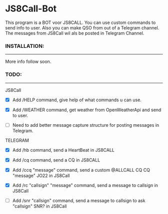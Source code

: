 # JS8Call-Bot
This program is a BOT voor JS8CALL. You can use custom commands to send info to user. Also you can make QSO from out of a Telegram channel. The messages from JS8Call wil als be posted in Telegram Channel.


### INSTALLATION:
---
More info follow soon.



### TODO:
---

JS8Call

- [x] Add /HELP command, give help of what commands u can use. 
- [x] Add /WEATHER command, get weather from OpenWeatherApi and send to user.
- [ ] Need to add better message capture structure for posting messages in Telegram.


TELEGRAM

- [x] Add /hb command, send a HeartBeat in JS8CALL
- [x] Add /cq command, send a CQ in JS8CALL
- [x] Add /ccq "message" command, send a custom @ALLCALL CQ CQ "message" JO22 in JS8Call
- [x] Add /rc "callsign" "message" command, send a message to callsign in JS8Call
- [ ] Add /snr "callsign" command, send a message to callsign to ask "callsign" SNR? in JS8Call


